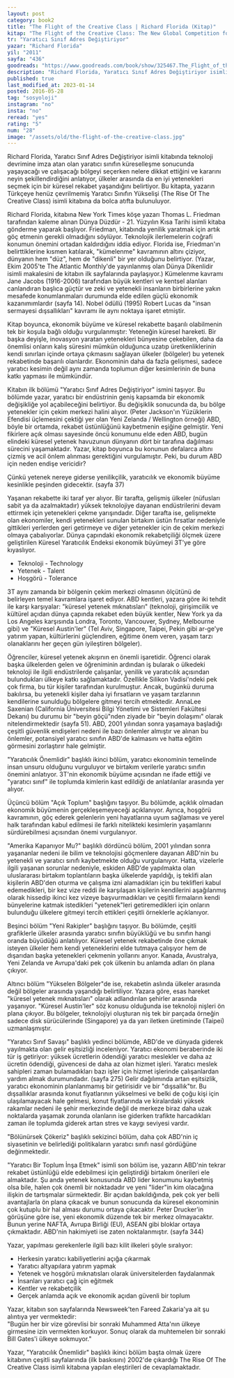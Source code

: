 ```yaml
---
layout: post  
category: book2
title: "The Flight of the Creative Class | Richard Florida (Kitap)" 
kitap: "The Flight of the Creative Class: The New Global Competition for Talent"  
tr: "Yaratıcı Sınıf Adres Değiştiriyor"  
yazar: "Richard Florida"  
yil: "2011"  
sayfa: "436"  
goodreads: "https://www.goodreads.com/book/show/325467.The_Flight_of_the_Creative_Class"
description: "Richard Florida, Yaratıcı Sınıf Adres Değiştiriyor isimli kitabında teknoloji devrimine imza atan olan yaratıcı sınıfın küreselleşme sonucunda yaşayacağı ve çalışacağı bölgeyi seçerken nelere dikkat ettiğini ve kararını neyin şekillendirdiğini anlatıyor."
published: true
last_modified_at: 2023-01-14
posted: 2016-05-28
tag: "sosyoloji"
instagram: "no"
insta: "no"
reread: "yes"
rating: "5"
num: "28"
image: "/assets/old/the-flight-of-the-creative-class.jpg"
---
```


Richard Florida, Yaratıcı Sınıf Adres Değiştiriyor isimli kitabında teknoloji devrimine imza atan olan yaratıcı sınıfın küreselleşme sonucunda yaşayacağı ve çalışacağı bölgeyi seçerken nelere dikkat ettiğini ve kararını neyin şekillendirdiğini anlatıyor, ülkeler arasında da en iyi yetenekleri seçmek için bir küresel rekabet yaşandığını belirtiyor. Bu kitapta, yazarın Türkçeye henüz çevrilmemiş Yaratıcı Sınıfın Yükselişi (The Rise Of The Creative Class) isimli kitabına da bolca atıfta bulunuluyor.  
  
Richard Florida, kitabına New York Times köşe yazarı Thomas L. Friedman tarafından kaleme alınan Dünya Düzdür - 21. Yüzyılın Kısa Tarihi isimli kitaba gönderme yaparak başlıyor. Friedman, kitabında yenilik yaratmak için artık göç etmenin gerekli olmadığını söylüyor. Teknolojik ilerlemelerin coğrafi konumun önemini ortadan kaldırdığını iddia ediyor. Florida ise, Friedman'ın belirttiklerine kısmen katılarak, "kümelenme" kavramının altını çiziyor, dünyanın hem "düz", hem de "dikenli" bir yer olduğunu belirtiyor. (Yazar, Ekim 2005'te The Atlantic Monthly'de yayınlanmış olan Dünya Dikenlidir isimli makalesini de kitabın ilk sayfalarında paylaşıyor.) Kümelenme kavramı Jane Jacobs (1916-2006) tarafından büyük kentleri ve kentsel alanları canlandıran başlıca güçtür ve zeki ve yetenekli insanların birbirlerine yakın mesafede konumlanmaları durumunda elde edilen güçlü ekonomik kazanımımlardır (sayfa 14). Nobel ödüllü (1995) Robert Lucas da "insan sermayesi dışsallıkları" kavramı ile aynı noktaya işaret etmiştir.  
  
Kitap boyunca, ekonomik büyüme ve küresel rekabette başarılı olabilmenin tek bir koşula bağlı olduğu vurgulanmıştır: Yeteneğin küresel hareketi. Bir başka deyişle, inovasyon yaratan yetenekleri bünyesine çekebilen, daha da önemlisi onların kalış süresini mümkün olduğunca uzatıp üretkenliklerinin kendi sınırları içinde ortaya çıkmasını sağlayan ülkeler (bölgeler) bu yetenek rekabetinde başarılı olanlardır. Ekonominin daha da fazla gelişmesi, sadece yaratıcı kesimin değil aynı zamanda toplumun diğer kesimlerinin de buna katkı yapması ile mümkündür.  
  
Kitabın ilk bölümü "Yaratıcı Sınıf Adres Değiştiriyor" ismini taşıyor. Bu bölümde yazar, yaratıcı bir endüstrinin geniş kapsamda bir ekonomik değişikliğe yol açabileceğini belirtiyor. Bu değişiklik sonucunda da, bu bölge yetenekler için çekim merkezi halini alıyor. (Peter Jackson'ın Yüzüklerin Efendisi üçlemesini çektiği yer olan Yeni Zelanda / Wellington örneği) ABD, böyle bir ortamda, rekabet üstünlüğünü kaybetmenin eşiğine gelmiştir. Yeni fikirlere açık olması sayesinde öncü konumunu elde eden ABD, bugün elindeki küresel yetenek havuzunun dünyanın dört bir tarafına dağılması sürecini yaşamaktadır. Yazar, kitap boyunca bu konunun defalarca altını çizmiş ve acil önlem alınması gerektiğini vurgulamıştır. Peki, bu durum ABD için neden endişe vericidir?  
  
Çünkü yetenek nereye giderse yenilikçilik, yaratıcılık ve ekonomik büyüme kesinlikle peşinden gidecektir. (sayfa 37)  
  
Yaşanan rekabette iki taraf yer alıyor. Bir tarafta, gelişmiş ülkeler (nüfusları sabit ya da azalmaktadır) yüksek teknolojiye dayanan endüstrilerini devam ettirmek için yetenekleri çekme yarışındadır. Diğer tarafta ise, gelişmekte olan ekonomiler, kendi yetenekleri sunulan birtakım üstün fırsatlar nedeniyle gittikleri yerlerden geri getirmeye ve diğer yetenekler için de çekim merkezi olmaya çabalıyorlar. Dünya çapındaki ekonomik rekabetçiliği ölçmek üzere geliştirilen Küresel Yaratıcılık Endeksi ekonomik büyümeyi 3T'ye göre kıyaslıyor.  
- Teknoloji - Technology  
- Yetenek - Talent  
- Hoşgörü - Tolerance  
  
3T aynı zamanda bir bölgenin çekim merkezi olmasının ölçütünü de belirleyen temel kavramlara işaret ediyor. ABD kentleri, yazara göre iki tehdit ile karşı karşıyalar: "küresel yetenek mıknatısları" (teknoloji, girişimcilik ve kültürel açıdan dünya çapında rekabet eden büyük kentler, New York ya da Los Angeles karşısında Londra, Toronto, Vancouver, Sydney, Melbourne gibi) ve "Küresel Austin'ler" (Tel Aviv, Singapore, Taipei, Pekin gibi ar-ge'ye yatırım yapan, kültürlerini güçlendiren, eğitime önem veren, yaşam tarzı olanaklarını her geçen gün iyileştiren bölgeler).  
  
Öğrenciler, küresel yetenek akışının en önemli işaretidir. Öğrenci olarak başka ülkelerden gelen ve öğreniminin ardından iş bularak o ülkedeki teknoloji ile ilgili endüstrilerde çalışanlar, yenilik ve yaratıcılık açısından bulundukları ülkeye katkı sağlamaktadır. Özellikle Silikon Vadisi'ndeki pek çok firma, bu tür kişiler tarafından kurulmuştur. Ancak, bugünkü duruma bakılırsa, bu yetenekli kişiler daha iyi fırsatların ve yaşam tarzlarının kendilerine sunulduğu bölgelere gitmeyi tercih etmektedir. AnnaLee Saxenian (California Üniversitesi Bilgi Yönetimi ve Sistemleri Fakültesi Dekanı) bu durumu bir "beyin göçü"nden ziyade bir "beyin dolaşımı" olarak nitelendirmektedir (sayfa 51). ABD, 2001 yılından sonra yaşamaya başladığı çeşitli güvenlik endişeleri nedeni ile bazı önlemler almıştır ve alınan bu önlemler, potansiyel yaratıcı sınıfın ABD'de kalmasını ve hatta eğitim görmesini zorlaştırır hale gelmiştir.  
  
"Yaratıcılık Önemlidir" başlıklı ikinci bölüm, yaratıcı ekonominin temelinde insan unsuru olduğunu vurguluyor ve birtakım verilerle yaratıcı sınıfın önemini anlatıyor. 3T'nin ekonomik büyüme açısından ne ifade ettiği ve "yaratıcı sınıf" ile toplumda kimlerin kast edildiği de anlatılanlar arasında yer alıyor.  
  
Üçüncü bölüm "Açık Toplum" başlığını taşıyor. Bu bölümde, açıklık olmadan ekonomik büyümenin gerçekleşemeyeceği açıklanıyor. Ayrıca, hoşgörü kavramının, göç ederek gelenlerin yeni hayatlarına uyum sağlaması ve yerel halk tarafından kabul edilmesi ile farklı nitelikteki kesimlerin yaşamlarını sürdürebilmesi açısından önemi vurgulanıyor.  
  
"Amerika Kapanıyor Mu?" başlıklı dördüncü bölüm, 2001 yılından sonra yaşananlar nedeni ile bilim ve teknolojisi göçmenlere dayanan ABD'nin bu yetenekli ve yaratıcı sınıfı kaybetmekte olduğu vurgulanıyor. Hatta, vizelerle ilgili yaşanan sorunlar nedeniyle, eskiden ABD'de yapılmakta olan uluslararası birtakım toplantıların başka ülkelerde yapıldığı, iş teklifi alan kişilerin ABD'den oturma ve çalışma izni alamadıkları için bu teklifleri kabul edemedikleri, bir kez vize reddi ile karşılaşan kişilerin kendilerini aşağılanmış olarak hissedip ikinci kez vizeye başvurmadıkları ve çeşitli firmaların kendi bünyelerine katmak istedikleri "yetenek"leri getiremedikleri için onların bulunduğu ülkelere gitmeyi tercih ettikleri çeşitli örneklerle açıklanıyor.  
  
Beşinci bölüm "Yeni Rakipler" başlığını taşıyor. Bu bölümde, çeşitli grafiklerle ülkeler arasında yaratıcı sınıfın büyüklüğü ve bu sınıfın hangi oranda büyüdüğü anlatılıyor. Küresel yetenek rekabetinde öne çıkmak isteyen ülkeler hem kendi yeteneklerini elde tutmaya çalışıyor hem de dışarıdan başka yetenekleri çekmenin yollarını arıyor. Kanada, Avustralya, Yeni Zelanda ve Avrupa'daki pek çok ülkenin bu anlamda adları ön plana çıkıyor.  
  
Altıncı bölüm "Yükselen Bölgeler"de ise, rekabetin aslında ülkeler arasında değil bölgeler arasında yaşandığı belirtiliyor. Yazara göre, esas hareket "küresel yetenek mıknatısları" olarak adlandırılan şehirler arasında yaşanıyor. "Küresel Austin'ler" söz konusu olduğunda ise teknoloji nişleri ön plana çıkıyor. Bu bölgeler, teknolojiyi oluşturan niş tek bir parçada örneğin sadece disk sürücülerinde (Singapore) ya da yarı iletken üretiminde (Taipei) uzmanlaşmıştır.  
  
"Yaratıcı Sınıf Savaşı" başlıklı yedinci bölümde, ABD'de ve dünyada giderek yayılmakta olan gelir eşitsizliği inceleniyor. Yaratıcı ekonomi beraberinde iki tür iş getiriyor: yüksek ücretlerin ödendiği yaratıcı meslekler ve daha az ücretin ödendiği, güvencesi de daha az olan hizmet işleri. Yaratıcı meslek sahipleri zaman bulamadıkları bazı işler için hizmet işlerinde çalışanlardan yardım almak durumundadır. (sayfa 275) Gelir dağılımında artan eşitsizlik, yaratıcı ekonominin planlanmamış bir getirisidir ve bir "dışsallık"tır. Bu dışsallıklar arasında konut fiyatlarının yükselmesi ve belki de çoğu kişi için ulaşılamayacak hale gelmesi, konut fiyatlarında ve kiralardaki yüksek rakamlar nedeni ile şehir merkezinde değil de merkeze biraz daha uzak noktalarda yaşamak zorunda olanların ise giderken trafikte harcadıkları zaman ile toplumda giderek artan stres ve kaygı seviyesi vardır.  
  
"Bölünürsek Çökeriz" başlıklı sekizinci bölüm, daha çok ABD'nin iç siyasetinin ve belirlediği politikaların yaratıcı sınıfı nasıl gördüğüne değinmektedir.  
  
"Yaratıcı Bir Toplum İnşa Etmek" isimli son bölüm ise, yazarın ABD'nin tekrar rekabet üstünlüğü elde edebilmesi için geliştirdiği birtakım önerileri ele almaktadır. Şu anda yetenek konusunda ABD lider konumunu kaybetmiş olsa bile, halen çok önemli bir noktadadır ve yeni "lider"in kim olacağına ilişkin de tartışmalar sürmektedir. Bir açıdan bakıldığında, pek çok yer belli avantajlarla ön plana çıkacak ve bunun sonucunda da küresel ekonominin çok kutuplu bir hal alması durumu ortaya çıkacaktır. Peter Drucker'in görüşüne göre ise, yeni ekonomik düzende tek bir merkez olmayacaktır. Bunun yerine NAFTA, Avrupa Birliği (EU), ASEAN gibi bloklar ortaya çıkmaktadır. ABD'nin hakimiyeti ise zaten noktalanmıştır. (sayfa 344)  
  
Yazar, yapılması gerekenlerle ilgili bazı kilit ilkeleri şöyle sıralıyor:  
- Herkesin yaratıcı kabiliyetlerini açığa çıkarmak  
- Yaratıcı altyapılara yatırım yapmak  
- Yetenek ve hoşgörü mıknatısları olarak üniversitelerden faydalanmak  
- İnsanları yaratıcı çağ için eğitmek  
- Kentler ve rekabetçilik  
- Gerçek anlamda açık ve ekonomik açıdan güvenli bir toplum
  
Yazar, kitabın son sayfalarında Newsweek'ten Fareed Zakaria'ya ait şu alıntıya yer vermektedir:  
  	"Bugün her bir vize görevlisi bir sonraki Muhammed Atta'nın ülkeye girmesine izin vermekten korkuyor. Sonuç olarak da muhtemelen bir sonraki Bill Gates'i ülkeye sokmuyor."
  
Yazar, "Yaratıcılık Önemlidir" başlıklı ikinci bölüm başta olmak üzere kitabının çeşitli sayfalarında (ilk baskısını) 2002'de çıkardığı The Rise Of The Creative Class isimli kitabına yapılan eleştirileri de cevaplamaktadır.  
  
